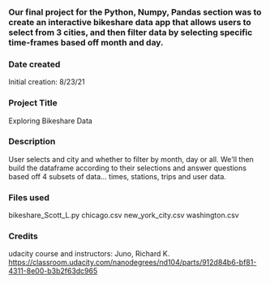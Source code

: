 ### Our final project for the Python, Numpy, Pandas section was to create an interactive bikeshare data app that allows users to select from 3 cities, and then filter data by selecting specific time-frames based off month and day.

### Date created
Initial creation: 8/23/21

### Project Title
Exploring Bikeshare Data

### Description
User selects and city and whether to filter by month, day or all. We'll then build the dataframe according to their selections and answer questions based off 4 subsets of data... times, stations, trips and user data.

### Files used
bikeshare_Scott_L.py
chicago.csv
new_york_city.csv
washington.csv

### Credits
udacity course and instructors: Juno, Richard K.
https://classroom.udacity.com/nanodegrees/nd104/parts/912d84b6-bf81-4311-8e00-b3b2f63dc965

